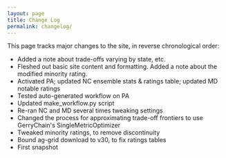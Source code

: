 ```yaml
---
layout: page
title: Change Log
permalink: changelog/
---
```


This page tracks major changes to the site, in reverse chronological order:

- Added a note about trade-offs varying by state, etc.
- Fleshed out basic site content and formatting. Added a note about the modified minority rating.
- Activated PA; updated NC ensemble stats & ratings table; updated MD notable ratings
- Tested auto-generated workflow on PA
- Updated make_workflow.py script
- Re-ran NC and MD several times tweaking settings
- Changed the process for approximating trade-off frontiers to use GerryChain's SingleMetricOptimizer
- Tweaked minority ratings, to remove discontinuity
- Bound ag-grid download to v30, to fix ratings tables
- First snapshot